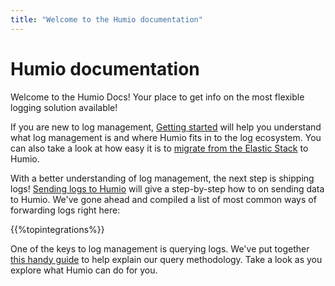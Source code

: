 ```yaml
---
title: "Welcome to the Humio documentation"
---
```


# Humio documentation
<!--img style="float: left;margin-right: 1em;" src="./images/humio-owl.svg"-->

Welcome to the Humio Docs! Your place to get info on the most flexible logging solution available!

If you are new to log management, [Getting started](/getting_started/) will help you understand what log management is and where Humio fits in to the log ecosystem. You can also take a look at how easy it is to [migrate from the Elastic Stack](/getting_started/moving_from_elastic_stack/) to Humio.

With a better understanding of log management, the next step is shipping logs! [Sending logs to Humio](/sending_logs_to_humio/) will give a step-by-step how to on sending data to Humio. We've gone ahead and compiled a list of most common ways of forwarding logs right here:

{{%topintegrations%}}

One of the keys to log management is querying logs. We've put together [this handy guide](/searching_logs/query_functions/) to help explain our query methodology. Take a look as you explore what Humio can do for you.